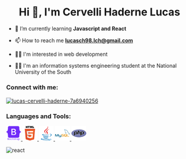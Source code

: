<h1 align="center">Hi 👋, I'm Cervelli Haderne Lucas</h1>

- 🌱 I’m currently learning **Javascript and React**

- 📫 How to reach me **lucasch98.lch@gmail.com**

- 👨‍💻 I'm interested in web development

- 👨‍🎓 I'm an information systems engineering student at the National University of the South

<h3 align="left">Connect with me:</h3>
<p align="left">
<a href="https://linkedin.com/in/lucas-cervelli-haderne-7a6940256" target="blank"><img align="center" src="https://raw.githubusercontent.com/rahuldkjain/github-profile-readme-generator/master/src/images/icons/Social/linked-in-alt.svg" alt="lucas-cervelli-haderne-7a6940256" height="30" width="40" /></a>
</p>

<h3 align="left">Languages and Tools:</h3> 
<p align="left"> <a href="https://getbootstrap.com" target="_blank" rel="noreferrer"> <img src="https://raw.githubusercontent.com/devicons/devicon/master/icons/bootstrap/bootstrap-plain-wordmark.svg" alt="bootstrap" width="40" height="40"/> </a> <a href="https://www.w3.org/html/" target="_blank" rel="noreferrer"> <img src="https://raw.githubusercontent.com/devicons/devicon/master/icons/html5/html5-original-wordmark.svg" alt="html5" width="40" height="40"/> </a> <a href="https://www.java.com" target="_blank" rel="noreferrer"> <img src="https://raw.githubusercontent.com/devicons/devicon/master/icons/java/java-original.svg" alt="java" width="40" height="40"/> </a> <a href="https://www.mysql.com/" target="_blank" rel="noreferrer"> <img src="https://raw.githubusercontent.com/devicons/devicon/master/icons/mysql/mysql-original-wordmark.svg" alt="mysql" width="40" height="40"/> </a> <a href="https://www.php.net" target="_blank" rel="noreferrer"> <img src="https://raw.githubusercontent.com/devicons/devicon/master/icons/php/php-original.svg" alt="php" width="40" height="40"/> </a> </p>  <img src="https://www.svgrepo.com/show/303500/react-1-logo.svg" alt="react" width="40" height="40"/>



